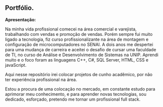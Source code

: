 ## **Portfólio**.

**Apresentação:**

Na minha vida profissional comecei na área comercial e varejista, trabalhando com vendas e promoção de vendas.
Porém sempre fui muito ligado a tecnologia, fiz curso profissionalizante na área de montagem e configuração de microcomputadores no SENAI.
A dois anos me despertei para uma mudança de carreira e aceitei o desafio de cursar uma faculdade de TI, no curso de Análise e Desenvolvimento de Sistemas na UNIP. 
Aprendi muito e o foco foram as linguagens C++, C#, SQL Server, HTML, CSS e javaScript.

Aqui nesse repositório irei colocar projetos de cunho acadêmico, por não ter experiência profissional na área.

Estou a procura de uma colocação no mercado, em constante estudo para aprimorar meu conhecimento, e para aprender novas tecnologias, sou dedicado, esforçado, pretendo me tornar um profissional full stack. 

